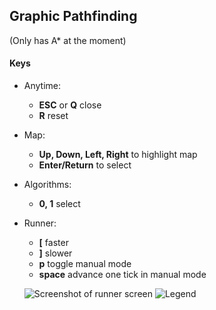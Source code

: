 ## Graphic Pathfinding

(Only has A* at the moment)

#### Keys
* Anytime:
  * **ESC** or **Q** close
  * **R** reset
* Map:
  * **Up, Down, Left, Right** to highlight map
  * **Enter/Return** to select
* Algorithms:
  * **0, 1** select
* Runner:
  * **[** faster
  * **]** slower
  * **p** toggle manual mode
  * **space** advance one tick in manual mode 
  

  
  
  ![Screenshot of runner screen](https://raw.githubusercontent.com/raybritton/graphical-pathfinding/master/screenshot.png)
  ![Legend](https://raw.githubusercontent.com/raybritton/graphical-pathfinding/master/palette.png)
